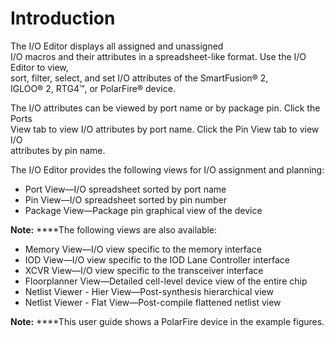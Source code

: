 # Introduction

The I/O Editor displays all assigned and unassigned<br /> I/O macros and their attributes in a spreadsheet-like format. Use the I/O Editor to view,<br /> sort, filter, select, and set I/O attributes of the SmartFusion® 2,<br /> IGLOO® 2, RTG4™, or PolarFire® device.

The I/O attributes can be viewed by port name or by package pin. Click the Ports<br /> View tab to view I/O attributes by port name. Click the Pin View tab to view I/O<br /> attributes by pin name.

The I/O Editor provides the following views for I/O assignment and planning:

-   Port View—I/O spreadsheet sorted by port name
-   Pin View—I/O spreadsheet sorted by pin number
-   Package View—Package pin graphical view of the device

**Note:** ****The following views are also available:

-   Memory View—I/O view specific to the memory interface
-   IOD View—I/O view specific to the IOD Lane Controller interface
-   XCVR View—I/O view specific to the transceiver interface
-   Floorplanner View—Detailed cell-level device view of the entire chip
-   Netlist Viewer - Hier View—Post-synthesis hierarchical view
-   Netlist Viewer - Flat View—Post-compile flattened netlist view

**Note:** ****This user guide shows a PolarFire device in the example figures.


